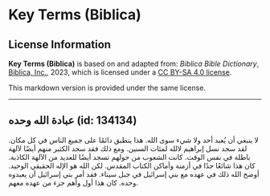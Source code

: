 # Key Terms (Biblica)

## License Information

**Key Terms (Biblica)** is based on and adapted from: _Biblica Bible Dictionary_, [Biblica, Inc.](https://www.biblica.com/), 2023, which is licensed under a [CC BY-SA 4.0 license](https://creativecommons.org/licenses/by-sa/4.0/legalcode.en).

This markdown version is provided under the same license.



--------------------------------

## عبادة الله وحده (id: 134134)

لا ينبغي أن يُعبد أحد ولا شيء سوى الله. هذا ينطبق دائمًا على جميع الناس في كل مكان. لقد سجد نسل إبراهيم لالله لمئات السنين. ومع ذلك فقد سجد الكثير منهم أيضًا لآلهة باطلة في نفس الوقت. كانت الشعوب من حولهم تسجد أيضًا للعديد من الآلهة الكاذبة. كان هذا شائعًا جدًا في أزمنة وأماكن الكتاب المقدس. لكن الله هو الإله الحقيقي الوحيد. أوضح الله ذلك في عهده مع بني إسرائيل في جبل سيناء. فقد أمر بني إسرائيل أن يعبدوه وحده. كان هذا أول وأهم جزء من عهده معهم.


